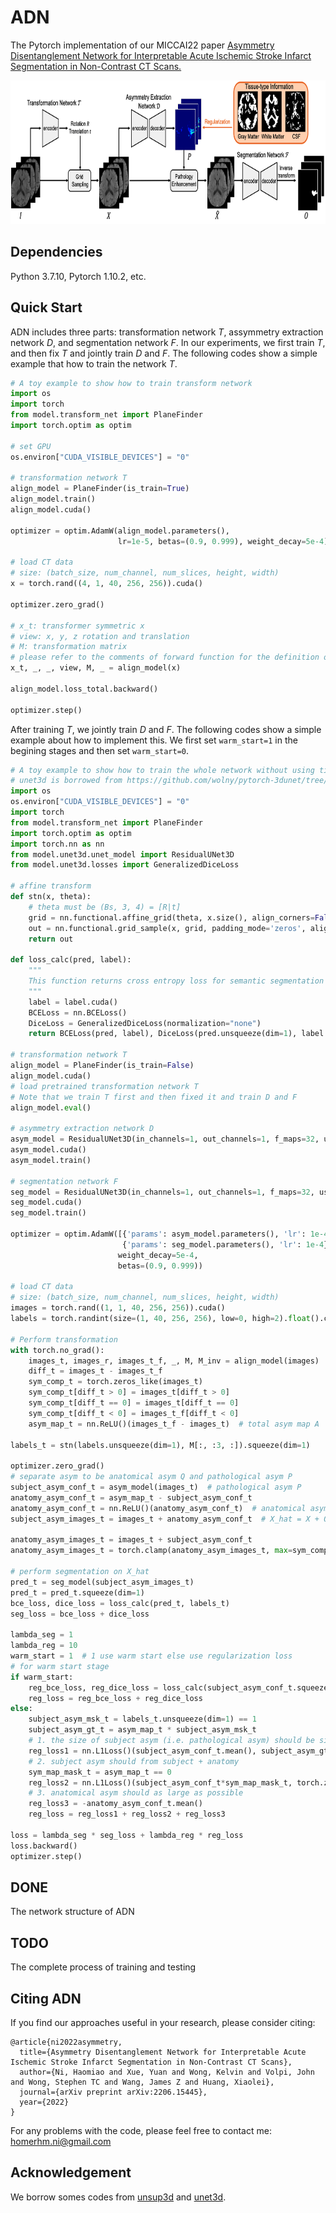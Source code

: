 ADN
====

The Pytorch implementation of our MICCAI22 paper [Asymmetry Disentanglement Network for Interpretable Acute Ischemic Stroke Infarct Segmentation in Non-Contrast CT Scans.](https://arxiv.org/pdf/2206.15445.pdf)

<div align=center><img src="framework.png" width="787px" height="230px"/></div>

Dependencies
----
Python 3.7.10, Pytorch 1.10.2, etc.

Quick Start
----
ADN includes three parts: transformation network $T$, assymmetry extraction network $D$, and segmentation network $F$. In our experiments, we first train $T$, and then fix $T$ and jointly train $D$ and $F$. The following codes show a simple example that how to train the network $T$.
```python
# A toy example to show how to train transform network
import os
import torch
from model.transform_net import PlaneFinder
import torch.optim as optim

# set GPU
os.environ["CUDA_VISIBLE_DEVICES"] = "0"

# transformation network T
align_model = PlaneFinder(is_train=True)
align_model.train()
align_model.cuda()

optimizer = optim.AdamW(align_model.parameters(),
                        lr=1e-5, betas=(0.9, 0.999), weight_decay=5e-4)

# load CT data
# size: (batch_size, num_channel, num_slices, height, width)
x = torch.rand((4, 1, 40, 256, 256)).cuda()

optimizer.zero_grad()

# x_t: transformer symmetric x
# view: x, y, z rotation and translation
# M: transformation matrix
# please refer to the comments of forward function for the definition of each return variable
x_t, _, _, view, M, _ = align_model(x)

align_model.loss_total.backward()

optimizer.step()
```
After training $T$, we jointly train $D$ and $F$. The following codes show a simple example about how to implement this. We first set `warm_start=1` in the begining stages and then set `warm_start=0`.
```python
# A toy example to show how to train the whole network without using tissue segmentation maps
# unet3d is borrowed from https://github.com/wolny/pytorch-3dunet/tree/master/pytorch3dunet/unet3d
import os
os.environ["CUDA_VISIBLE_DEVICES"] = "0"
import torch
from model.transform_net import PlaneFinder
import torch.optim as optim
import torch.nn as nn
from model.unet3d.unet_model import ResidualUNet3D
from model.unet3d.losses import GeneralizedDiceLoss

# affine transform
def stn(x, theta):
    # theta must be (Bs, 3, 4) = [R|t]
    grid = nn.functional.affine_grid(theta, x.size(), align_corners=False)
    out = nn.functional.grid_sample(x, grid, padding_mode='zeros', align_corners=False)
    return out

def loss_calc(pred, label):
    """
    This function returns cross entropy loss for semantic segmentation
    """
    label = label.cuda()
    BCELoss = nn.BCELoss()
    DiceLoss = GeneralizedDiceLoss(normalization="none")
    return BCELoss(pred, label), DiceLoss(pred.unsqueeze(dim=1), label.unsqueeze(dim=1))

# transformation network T
align_model = PlaneFinder(is_train=False)
align_model.cuda()
# load pretrained transformation network T
# Note that we train T first and then fixed it and train D and F
align_model.eval()

# asymmetry extraction network D
asym_model = ResidualUNet3D(in_channels=1, out_channels=1, f_maps=32, use_transconv=False, use_dp=True, p=0.2)
asym_model.cuda()
asym_model.train()

# segmentation network F
seg_model = ResidualUNet3D(in_channels=1, out_channels=1, f_maps=32, use_transconv=False, use_dp=True, p=0.2)
seg_model.cuda()
seg_model.train()

optimizer = optim.AdamW([{'params': asym_model.parameters(), 'lr': 1e-4},
                         {'params': seg_model.parameters(), 'lr': 1e-4}],
                        weight_decay=5e-4,
                        betas=(0.9, 0.999))

# load CT data
# size: (batch_size, num_channel, num_slices, height, width)
images = torch.rand((1, 1, 40, 256, 256)).cuda()
labels = torch.randint(size=(1, 40, 256, 256), low=0, high=2).float().cuda()

# Perform transformation
with torch.no_grad():
    images_t, images_r, images_t_f, _, M, M_inv = align_model(images)
    diff_t = images_t - images_t_f
    sym_comp_t = torch.zeros_like(images_t)
    sym_comp_t[diff_t > 0] = images_t[diff_t > 0]
    sym_comp_t[diff_t == 0] = images_t[diff_t == 0]
    sym_comp_t[diff_t < 0] = images_t_f[diff_t < 0]
    asym_map_t = nn.ReLU()(images_t_f - images_t)  # total asym map A

labels_t = stn(labels.unsqueeze(dim=1), M[:, :3, :]).squeeze(dim=1)

optimizer.zero_grad()
# separate asym to be anatomical asym Q and pathological asym P
subject_asym_conf_t = asym_model(images_t)  # pathological asym P
anatomy_asym_conf_t = asym_map_t - subject_asym_conf_t
anatomy_asym_conf_t = nn.ReLU()(anatomy_asym_conf_t)  # anatomical asym P
subject_asym_images_t = images_t + anatomy_asym_conf_t  # X_hat = X + Q

anatomy_asym_images_t = images_t + subject_asym_conf_t
anatomy_asym_images_t = torch.clamp(anatomy_asym_images_t, max=sym_comp_t)  # X_bar = X + P

# perform segmentation on X_hat
pred_t = seg_model(subject_asym_images_t)
pred_t = pred_t.squeeze(dim=1)
bce_loss, dice_loss = loss_calc(pred_t, labels_t)
seg_loss = bce_loss + dice_loss

lambda_seg = 1
lambda_reg = 10
warm_start = 1  # 1 use warm start else use regularization loss
# for warm start stage
if warm_start:
    reg_bce_loss, reg_dice_loss = loss_calc(subject_asym_conf_t.squeeze(dim=1), labels_t)
    reg_loss = reg_bce_loss + reg_dice_loss
else:
    subject_asym_msk_t = labels_t.unsqueeze(dim=1) == 1
    subject_asym_gt_t = asym_map_t * subject_asym_msk_t
    # 1. the size of subject asym (i.e. pathological asym) should be similar to the size of stroke
    reg_loss1 = nn.L1Loss()(subject_asym_conf_t.mean(), subject_asym_gt_t.mean())
    # 2. subject asym should from subject + anatomy
    sym_map_mask_t = asym_map_t == 0
    reg_loss2 = nn.L1Loss()(subject_asym_conf_t*sym_map_mask_t, torch.zeros_like(subject_asym_conf_t))
    # 3. anatomical asym should as large as possible
    reg_loss3 = -anatomy_asym_conf_t.mean()
    reg_loss = reg_loss1 + reg_loss2 + reg_loss3

loss = lambda_seg * seg_loss + lambda_reg * reg_loss
loss.backward()
optimizer.step()
```
DONE
----
The network structure of ADN

TODO
----
The complete process of training and testing

Citing ADN
----
If you find our approaches useful in your research, please consider citing:
```
@article{ni2022asymmetry,
  title={Asymmetry Disentanglement Network for Interpretable Acute Ischemic Stroke Infarct Segmentation in Non-Contrast CT Scans},
  author={Ni, Haomiao and Xue, Yuan and Wong, Kelvin and Volpi, John and Wong, Stephen TC and Wang, James Z and Huang, Xiaolei},
  journal={arXiv preprint arXiv:2206.15445},
  year={2022}
}
```
For any problems with the code, please feel free to contact me: homerhm.ni@gmail.com

Acknowledgement
-----
We borrow somes codes from [unsup3d](https://github.com/elliottwu/unsup3d) and [unet3d](https://github.com/wolny/pytorch-3dunet/tree/master/pytorch3dunet/unet3d).

